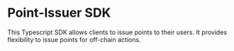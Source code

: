# Point-Issuer SDK

This Typescript SDK allows clients to issue points to their users. 
It provides flexibility to issue points for off-chain actions.